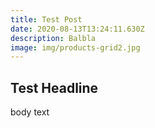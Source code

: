 ```yaml
---
title: Test Post
date: 2020-08-13T13:24:11.630Z
description: Balbla
image: img/products-grid2.jpg
---
```

## Test Headline

body text